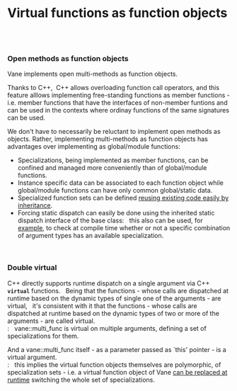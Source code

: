 # Virtual functions as function objects
&nbsp;  
&nbsp;
### Open methods as function objects

Vane implements open multi-methods as function objects.  

Thanks to C++, &nbsp;C++ allows overloading function call operators,
and this feature alllows implementing free-standing functions as member functions - i.e. member functions that have the interfaces of non-member funtions and can be used 
	in the contexts where ordinay functions of the same signatures can be used.

We don't have to necessarily be reluctant to implement open methods as objects.
Rather, implementing multi-methods as function objects has advantages over implementing as global/module functions:
- Specializations, being implemented as member functions, can be confined and managed more conveniently than of global/module functions.
- Instance specific data can be associated to each function object
  while global/module functions can have only common global/static data.
- Specialized function sets can be defined [reusing existing code easily by inheritance](replacing_virtual_functions.md).
- Forcing static dispatch can easily be done using the inherited static dispatch interface of the base class: &nbsp;
  this also can be used, for [example](runtime_errors.md),
  to check at compile time whether or not a specific combination of argument types
  has an available specialization.

&nbsp;  

### Double virtual
<p>
C++ directly supports runtime dispatch on a single argument via C++ <code><b>virtual</b></code> functions.
&nbsp; Being that the functions - whose calls are dispatched at runtime based on the dynamic types of single one of the arguments -
  are virtual,
&nbsp; it's consistent with it that the functions - whose calls are dispatched at runtime based on the dynamic types of two or more of the arguments -
	are called virtual.<br>
: &nbsp; vane::multi_func is virtual on multiple arguments, defining a set of specializations for them.
</p>

And a vane::multi_func itself - as a parameter passed as `this' pointer - is a virtual argument.
<br>: &nbsp; this implies the virtual function objects themselves are polymorphic, of specialization sets -
i.e.  a virtual function object of Vane [can be replaced at runtime](replacing_virtual_functions.md) switching the whole set of specializations.


